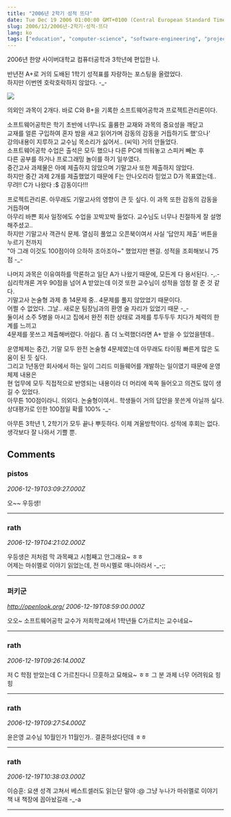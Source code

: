 ```yaml
---
title: "2006년 2학기 성적 뜨다"
date: Tue Dec 19 2006 01:00:00 GMT+0100 (Central European Standard Time)
slug: 2006/12/2006년-2학기-성적-뜨다
lang: ko
tags: ["education", "computer-science", "software-engineering", "project-management"]
---
```


2006년 한양 사이버대학교 컴퓨터공학과 3학년에 편입한 나.

반년전 A+로 거의 도배된 1학기 성적표를 자랑하는 포스팅을 올렸었다.   
하지만 이번엔 호락호락하지 않았다. -_-

![](/img/score_20062.png)

의외인 과목이 2개다. 바로 C와 B+을 기록한 소프트웨어공학과 프로젝트관리론이다. 

소프트웨어공학은 학기 초반에 너무나도 훌륭한 교재와 과목의 중요성을 깨닫고  
교재를 얼른 구입하여 혼자 밤을 새고 읽어가며 감동의 감동을 거듭하기도 했'으나'  
강의내용이 지루하고 교수님 목소리가 싫어서.. (씨익) 거의 안들었다.  
소프트웨어공학 수업은 출석은 모두 했으나 다른 PC에 띄워놓고 스피커 빼논 후  
다른 공부를 하거나 프로그래밍 놀이를 하기 일쑤였다.   
중간고사 과제물은 아예 제출하지 않았으며 기말고사 또한 제출하지 않았다.  
하지만 중간 과제 2개를 제출했었기 때문에 F는 안나오리라 믿었고 D가 목표였는데..  
무려!! C가 나왔다 :$ 감동이다!!!

프로젝트관리론. 아무래도 기말고사의 영향이 큰 듯 싶다. 이 과목 또한 감동의 감동을 거듭하며  
아무리 바쁜 회사 일정에도 수업을 꼬박꼬박 들었다. 교수님도 너무나 친절하게 잘 설명해주셨고..  
하지만 기말고사 객관식 문제. 열심히 풀었고 오픈북이여서 사실 '답안지 제출' 버튼을 누르기 전까지  
"아 그래 이것도 100점이야 으하하 조아조아~" 했었지만 왠걸. 성적을 조회해보니 75점 -_- 

나머지 과목은 이유여하를 막론하고 일단 A가 나왔기 때문에, 모든게 다 용서된다. -,.-  
심리학개론 겨우 90점을 넘어 A 받았는데 이것 또한 교수님이 성적을 엄청 잘 준 것 같다.  
기말고사 논술형 과제 총 14문제 중.. 4문제를 풀지 않았었기 때문이다.   
어쩔 수 없었다. 그날.. 새로운 팀장님과의 환영 술 자리가 있었기 때문 -_-  
둘이서 소주 5병을 마시고 집에서 완전 취한 상태로 과제를 투두두두 치다가 체력의 한계를 느끼고  
4문제를 못쓰고 제출해버렸다. 아쉽다. 좀 더 노력했더라면 A+ 받을 수 있었을텐데..

운영체제는 중간, 기말 모두 완전 논술형 4문제였는데 아무래도 타이핑 빠른게 많은 도움이 된 듯 싶다.  
그리고 1년동안 회사에서 하는 일이 그리드 미들웨어를 개발하는 일이였기 때문에 운영체제 내용은   
현 업무에 모두 직접적으로 반영되는 내용이라 더 머리에 쏙쏙 들어오고 의견도 많이 생길 수 있었다.  
아무튼 100점이라니. 의외다. 논술형이여서.. 학생들이 거의 답안을 못쓴게 아닐까 싶다.  
상대평가로 인한 100점일 확률 100% -_-

아무튼 3학년 1, 2학기가 모두 끝나 뿌듯하다. 이제 겨울방학이다. 성적에 후회는 없다.   
생각보다 잘 나와서 기쁠 뿐.

## Comments

### pistos
*2006-12-19T03:09:27.000Z*

오~~ 우등생!

---

### rath
*2006-12-19T04:21:02.000Z*

우등생은 저처럼 막 과목째고 시험째고 안그래요~ ㅎㅎ  
어제는 마쉬멜로 이야기 읽었는데, 전 마시멜로 매니아라서 -_-;;

---

### 퍼키군
*http://openlook.org/*
*2006-12-19T08:59:00.000Z*

오오~ 소프트웨어공학 교수가 저희학교에서 1학년들 C가르치는 교수네요~

---

### rath
*2006-12-19T09:26:14.000Z*

저 C 학점 받았는데 C 가르친다니 므흣하고 묘해요~ ㅎㅎ
그 분 과제 너무 어려워요 힝힝

---

### rath
*2006-12-19T09:27:54.000Z*

윤은영 교수님 10월인가 11월인가.. 결혼하셨다던데 ㅎㅎ

---

### rath
*2006-12-19T10:38:03.000Z*

이승훈: 요샌 성격 고쳐서 베스트셀러도 읽는단 말야 :@ 그냥 누나가 마쉬멜로 이야기 책 내 책장에 꼽아놨길래 -_-a

---
